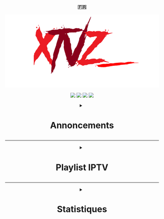 <div align="center">
  <h3>🇫🇷</h3>
  <img src="Images/Logo.png" /></a>

  <img src="https://img.shields.io/github/stars/LeBazarDeBryan/XTVZ_?color=ff0000&style=for-the-badge&label=%C3%89toile" /></a>
  <img src="https://img.shields.io/github/forks/LeBazarDeBryan/XTVZ_?color=ff0000&style=for-the-badge&label=Fork" /></a>
  <img src="https://img.shields.io/github/watchers/LeBazarDeBryan/XTVZ_?color=ff0000&style=for-the-badge&label=Watchers" /></a>
  <img src="https://img.shields.io/github/issues/LeBazarDeBryan/XTVZ_?color=ff0000&style=for-the-badge&label=Issues" /></a>

<details><summary><h1>Annoncements</h1></summary>
<div align="left">
  <details><summary><h3>22/10/2024</h3></summary>
  
  Je vais supprimer le [site web XTVZ_](https://xtvz.vercel.app) parce qu'au final, il y a beaucoup de chaînes qui ne peuvent pas être regardées et c'est dur de maintenir tout ce projet tous seul. Je pense que j'en referais un site web, mais qui sera automatisé avec un bot. Aussi, il va y avoir très bientôt un logiciel ! Il est écrit en Batch *(.bat)* et ça sera beaucoup plus facile de regarder les chaînes *(surtout TF1)*. Pour les mises à jour du logiciel, elles seront automatiquement récupérées dans [/Logiciel/Windows/](/Logiciel/Windows/).
</details>
</div>
</details>

___

<details><summary><h1>Playlist IPTV</h1></summary>

<details><summary><h2>⚠️ Problème ⚠️</h2></summary>
  <p>Les chaînes de la playlist <a href="IPTV/TNT.m3u?raw=true">TNT</a> ne marchent plus! Cela vient du fournisseur et non de moi. (Voir <a href="https://github.com/LeBazarDeBryan/XTVZ_/issues/3">#3</a>.) Je vous recommande d'utiliser la playlist <a href="IPTV/TNTenDirect.m3u?raw=true">TNTenDirect.m3u</a> jusqu'à que ce problème soit réparé. Merci de votre compréhension.</p></details>


<details><summary><h2>TV</h2></summary>
  <a href="IPTV/TNT.m3u?raw=true"><img height="100" width="100" src="Images/TNT.png" /></a><a href="https://xmltvfr.fr/xmltv/xmltv_tnt.xml"><img height="100" width="100" src="Images/XMLTV.png" /></a>
  
  <a href="IPTV/TNTenDirect.m3u?raw=true" title="Merci à rickeymandraque"><img height="100" width="100" src="https://tntendirect.com/apple-touch-icon.png" /></a><a href="https://xmltvfr.fr/xmltv/xmltv_tnt.xml"><img height="100" width="100" src="Images/XMLTV.png" /></a>
  <p>Chaînes qu'on retrouve la plupart du temps sur Internet mais plus souvent par satelite.</p>
</details>

<details><summary><h2>Streaming</h2></summary>
  <a href="IPTV/Officiel.m3u?raw=true"><img height="100" width="100" src="Images/XTVZ_.png" /></a><a href="https://xmltvfr.fr/xmltv/xmltv.xml"><img height="100" width="100" src="Images/XMLTV.png" /></a>

  <a href="IPTV/Streaming.m3u?raw=true"><img height="100" width="100" src="Images/Unknown.png" /></a><a href="https://xmltvfr.fr/xmltv/xmltv.xml"><img height="100" width="100" src="Images/XMLTV.png" /></a>
  
  <a href="https://raw.githubusercontent.com/iptv-org/iptv/master/streams/fr.m3u"><img height="100" width="100" src="Images/iptv-org.png" /></a><a href="https://xmltvfr.fr/xmltv/xmltv_fr.xml"><img height="100" width="100" src="Images/XMLTV.png" /></a>
  
  <a href="http://v.ktv.zone/l.m3u"><img height="100" width="100" src="Images/K-Net.png" /></a><a href="https://api-tv.k-sys.ch/m3u8"><img height="100" width="100" src="Images/K-Net%20API.png" /></a><a href="https://www.clictune.com/jsha"><img height="100" width="100" src="Images/XMLTV.png" /></a>
  
  <a href="IPTV/ALL.m3u?raw=true"><img height="100" width="100" src="Images/All.png" /></a><a href="https://xmltvfr.fr/xmltv/xmltv.xml"><img height="100" width="100" src="Images/XMLTV.png" /></a>
  
  <a href="https://i.mjh.nz/PlutoTV/fr.m3u8"><img height="100" width="100" src="Images/Pluto%20TV.png" /></a><a href="https://i.mjh.nz/PlutoTV/fr.xml"><img height="100" width="100" src="Images/XMLTV.png" /></a>
  
  <a href="https://i.mjh.nz/SamsungTVPlus/fr.m3u8"><img height="100" width="100" src="Images/Samsung%20TV%20Plus.png?raw=true" /></a><a href="https://i.mjh.nz/SamsungTVPlus/fr.xml"><img height="100" width="100" src="Images/XMLTV.png" /></a>
  
  <a href="https://raw.githubusercontent.com/iptv-org/iptv/master/streams/fr_euronews.m3u"><img height="100" width="100" src="Images/euronews.png" /></a><a href="https://xmltvfr.fr/xmltv/xmltv.xml"><img height="100" width="100" src="Images/XMLTV.png" /></a>
  
  <a href="https://raw.githubusercontent.com/iptv-org/iptv/master/streams/fr_rakuten.m3u"><img height="100" width="100" src="Images/Rakuten.png" /></a><a href="https://xmltvfr.fr/xmltv/xmltv_fr.xml"><img height="100" width="100" src="Images/XMLTV.png" /></a>
  
  <a href="https://raw.githubusercontent.com/iptv-org/iptv/master/streams/fr_fashiontv.m3u"><img height="100" width="100" src="Images/Fashion%20TV.png" /></a><a href="https://xmltvfr.fr/xmltv/xmltv.xml"><img height="100" width="100" src="Images/XMLTV.png" /></a>
  
  <a href="https://raw.githubusercontent.com/iptv-org/iptv/master/streams/fr_groupecanalplus.m3u"><img height="100" width="100" src="Images/Groupe%20Canal+.png" /></a><a href="https://xmltvfr.fr/xmltv/xmltv_fr.xml"><img height="100" width="100" src="Images/XMLTV.png" /></a>
  
  <a href="https://raw.githubusercontent.com/iptv-org/iptv/master/streams/fr_groupem6.m3u"><img height="100" width="100" src="Images/Groupe%20M6.png" /></a><a href="https://xmltvfr.fr/xmltv/xmltv_fr.xml"><img height="100" width="100" src="Images/XMLTV.png" /></a>
  
  <a href="https://raw.githubusercontent.com/iptv-org/iptv/master/streams/fr_persiana.m3u"><img height="100" width="100" src="Images/Groupe%20Persiana.png" /></a><a href="https://xmltvfr.fr/xmltv/xmltv.xml"><img height="100" width="100" src="Images/XMLTV.png" /></a>
  
  <a href="IPTV/Stream4free.m3u?raw=true"><img height="100" width="100" src="Images/Stream4free.png" /></a><a href="https://xmltvfr.fr/xmltv/xmltv.xml"><img height="100" width="100" src="Images/XMLTV.png" /></a>
  
  <a href="IPTV/BFM.m3u?raw=true"><img height="100" width="100" src="Images/BFM%20TV.png" /></a><a href="https://xmltvfr.fr/xmltv/xmltv.xml"><img height="100" width="100" src="Images/XMLTV.png" /></a>
<p>Chaînes qu'on retrouve sur des sites de streaming ou autre.</p></details>

<details><summary><h2>Radio</h2></summary>
  <a href="IPTV/Radio.m3u?raw=true"><img height="100" width="100" src="Images/Radio.png" /></a>
<p>Station Radio qu'on peut trouver en ligne, FM ou MHz.</p></details>

<details><summary><h2>Question</h2></summary>
  <h3>C'est quoi <a href="IPTV/ALL.m3u?raw=true">ALL</a> ?</h3>
  <p><a href="IPTV/ALL.m3u?raw=true">ALL</a> est une playlist de toute les chaînes gratuite et payante.</p></details>

<details><summary><h2>Status</h2></summary>

  |  Stream  | Badge |
  |----------|-------|
  |    TF1   | <img src="https://github.com/LeBazarDeBryan/XTVZ_/actions/workflows/TF1.yml/badge.svg" alt="" /> |
  | France 2 | <img src="https://github.com/LeBazarDeBryan/XTVZ_/actions/workflows/France_2.yml/badge.svg" alt="" /> |
  | France 3 | <img src="https://github.com/LeBazarDeBryan/XTVZ_/actions/workflows/France_3.yml/badge.svg" alt="" /> |
  |  Canal+  | <img src="https://github.com/LeBazarDeBryan/XTVZ_/actions/workflows/Canal+.yml/badge.svg" alt="" /> |
  | France 5 | <img src="https://github.com/LeBazarDeBryan/XTVZ_/actions/workflows/France_5.yml/badge.svg" alt="" /> |
  |   Arte   | <img src="https://github.com/LeBazarDeBryan/XTVZ_/actions/workflows/Arte.yml/badge.svg" alt="" alt="" /> |
  |    C8    | <img src="https://github.com/LeBazarDeBryan/XTVZ_/actions/workflows/C8.yml/badge.svg" alt="" /> |
  |    W9    | <img src="https://github.com/LeBazarDeBryan/XTVZ_/actions/workflows/W9.yml/badge.svg" alt="" /> |
  |   TMC    | <img src="https://github.com/LeBazarDeBryan/XTVZ_/actions/workflows/TMC.yml/badge.svg" alt="" /> |
  |   TFX    | <img src="https://github.com/LeBazarDeBryan/XTVZ_/actions/workflows/TFX.yml/badge.svg" alt="" /> |
  |  NRJ 12  | <img src="https://github.com/LeBazarDeBryan/XTVZ_/actions/workflows/NRJ_12.yml/badge.svg" alt="" /> |
  | LCP/Public Sénat | <img src="https://github.com/LeBazarDeBryan/XTVZ_/actions/workflows/LCP-Public_Senat.yml/badge.svg" alt="" /> |
  | France 4 | <img src="https://github.com/LeBazarDeBryan/XTVZ_/actions/workflows/France_4.yml/badge.svg" alt="" /> |
  |  BRM TV  | <img src="https://github.com/LeBazarDeBryan/XTVZ_/actions/workflows/BFM_TV.yml/badge.svg" alt="" /> |
  |   CNews  | <img src="https://github.com/LeBazarDeBryan/XTVZ_/actions/workflows/CNews.yml/badge.svg" alt="" /> |
  |   CStar  | <img src="https://github.com/LeBazarDeBryan/XTVZ_/actions/workflows/CStar.yml/badge.svg" alt="" /> |
  |   Gulli  | <img src="https://github.com/LeBazarDeBryan/XTVZ_/actions/workflows/Gulli.yml/badge.svg" alt="" /> |
  | TF1 Séries Films | <img src="https://github.com/LeBazarDeBryan/XTVZ_/actions/workflows/TF1_SF.yml/badge.svg" alt="" /> |
  | L'Équipe TV | <img src="https://github.com/LeBazarDeBryan/XTVZ_/actions/workflows/LEquipe_TV.yml/badge.svg" alt="" /> |
  | franceinfo: | <img src="https://github.com/LeBazarDeBryan/XTVZ_/actions/workflows/franceinfo.yml/badge.svg" alt="" /> |
  | Paris Première | <img src="https://github.com/LeBazarDeBryan/XTVZ_/actions/workflows/Paris_Premiere.yml/badge.svg" alt="" /> |
  |   Téva   | <img src="https://github.com/LeBazarDeBryan/XTVZ_/actions/workflows/Teva.yml/badge.svg" alt="" /> |
  | France 24 | <img src="https://github.com/LeBazarDeBryan/XTVZ_/actions/workflows/France_24.yml/badge.svg" alt="" /> |
  | euronews | <img src="https://github.com/LeBazarDeBryan/XTVZ_/actions/workflows/euronews.yml/badge.svg" alt="" /> |
  |   LCI    | <img src="https://github.com/LeBazarDeBryan/XTVZ_/actions/workflows/LCI.yml/badge.svg" alt="" /> |
  |   Tiji   | <img src="https://github.com/LeBazarDeBryan/XTVZ_/actions/workflows/Tiji.yml/badge.svg" alt="" /> |
  |   GONG   | <img src="https://github.com/LeBazarDeBryan/XTVZ_/actions/workflows/GONG.yml/badge.svg" alt="" /> |
  | Trace Urban | <img src="https://github.com/LeBazarDeBryan/XTVZ_/actions/workflows/Trace_Urban.yml/badge.svg" alt="" /> |
</details>
</details>

___

<details><summary><h1>Statistiques</h1></summary>
 <img src="https://api.star-history.com/svg?repos=LeBazarDeBryan/XTVZ_&type=Timeline&theme=dark" />
</a></details></div>
